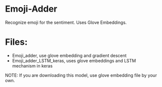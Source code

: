 # Emoji-Adder
Recognize emoji for the sentiment. Uses Glove Embeddings.
# Files:
- Emoji_adder, use glove embedding and gradient descent
- Emoji_adder_LSTM_keras, uses glove embeddings and LSTM mechanism in keras

NOTE: If you are downloading this model, use glove embedding file by your own.
